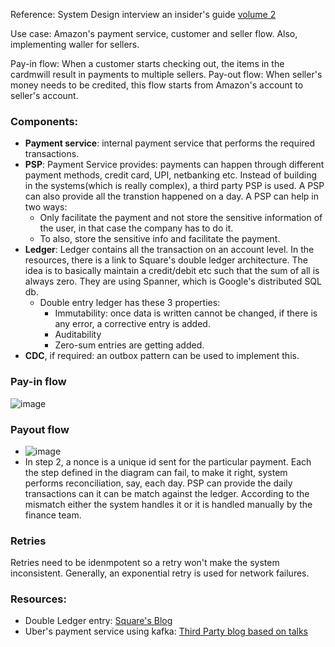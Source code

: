 Reference: System Design interview an insider's guide [volume 2](https://github.com/rneha725/Books/blob/main/System%20Design%20Interview%20An%20Insider%E2%80%99s%20Guide%20by%20Alex%20Xu%20Volume%202%20(2).pdf)

Use case: Amazon's payment service, customer and seller flow. Also, implementing waller for sellers.

Pay-in flow: When a customer starts checking out, the items in the cardmwill result in payments to multiple sellers. 
Pay-out flow: When seller's money needs to be credited, this flow starts from Amazon's account to seller's account.

### Components:
- **Payment service**: internal payment service that performs the required transactions.
- **PSP**: Payment Service provides: payments can happen through different payment methods, credit card, UPI, netbanking etc. Instead of building in the systems(which is really complex), a third party PSP is used. A PSP can also provide all the transtion happened on a day. A PSP can help in two ways:
  - Only facilitate the payment and not store the sensitive information of the user, in that case the company has to do it.
  - To also, store the sensitive info and facilitate the payment.
- **Ledger**: Ledger contains all the transaction on an account level. In the resources, there is a link to Square's double ledger architecture. The idea is to basically maintain a credit/debit etc such that the sum of all is always zero. They are using Spanner, which is  Google's distributed SQL db.
  - Double entry ledger has these 3 properties:
    - Immutability: once data is written cannot be changed, if there is any error, a corrective entry is added.
    - Auditability
    - Zero-sum entries are getting added.  
- **CDC**, if required: an outbox pattern can be used to implement this.

### Pay-in flow
![image](https://github.com/user-attachments/assets/14671642-2538-4928-ac72-a52bb798d747)

### Payout flow
- ![image](https://github.com/user-attachments/assets/e583250c-7230-4441-99e2-226f65287e50)
- In step 2, a nonce is a unique id sent for the particular payment.
Each the step defined in the diagram can fail, to make it right, system performs reconciliation, say, each day. PSP can provide the daily transactions can it can be match against the ledger. According to the mismatch either the system handles it or it is handled manually by the finance team.

### Retries
Retries need to be idenmpotent so a retry won't make the system inconsistent. Generally, an exponential retry is used for network failures. 

### Resources:
- Double Ledger entry: [Square's Blog](https://developer.squareup.com/blog/books-an-immutable-double-entry-accounting-database-service/)
- Uber's payment service using kafka: [Third Party blog based on talks](https://underhood.blog/uber-payments-platform)
